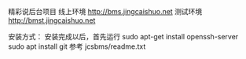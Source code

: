 精彩说后台项目
线上环境 http://bms.jingcaishuo.net
测试环境 http://bmst.jingcaishuo.net

安装方式：
安装完成以后，首先运行
sudo apt-get install openssh-server
sudo apt install git
参考 jcsbms/readme.txt